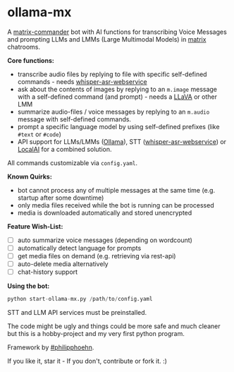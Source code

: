 # ollama-mx

A [matrix-commander](https://github.com/8go/matrix-commander) bot with AI functions for transcribing Voice Messages and prompting LLMs and LMMs (Large Multimodal Models) in [matrix](https://matrix.org/) chatrooms.

**Core functions:**
- transcribe audio files by replying to file with specific self-defined commands - needs [whisper-asr-webservice](https://github.com/ahmetoner/whisper-asr-webservice)
- ask about the contents of images by replying to an `m.image` message with a self-defined command (and prompt) - needs a [LLaVA](https://llava-vl.github.io/) or other LMM
- summarize audio-files / voice messages by replying to an `m.audio` message with self-defined commands.
- prompt a specific language model by using self-defined prefixes (like `#text` or `#code`)
- API support for LLMs/LMMs ([Ollama](https://ollama.com)), STT ([whisper-asr-webservice](https://github.com/ahmetoner/whisper-asr-webservice)) or [LocalAI](https://localai.io/) for a combined solution.

All commands customizable via `config.yaml`.

**Known Quirks:**

- bot cannot process any of multiple messages at the same time (e.g. startup after some downtime)
- only media files received while the bot is running can be processed
- media is downloaded automatically and stored unencrypted

**Feature Wish-List:**
- [ ] auto summarize voice messages (depending on wordcount)
- [ ] automatically detect language for prompts
- [ ] get media files on demand (e.g. retrieving via rest-api)
- [ ] auto-delete media alternatively
- [ ] chat-history support

**Using the bot:**

```python
python start-ollama-mx.py /path/to/config.yaml

```

STT and LLM API services must be preinstalled.

The code might be ugly and things could be more safe and much cleaner but this is a hobby-project and my very first python program.

Framework by [#philipphoehn](https://github.com/philipphoehn).


If you like it, star it - If you don't, contribute or fork it. :)
